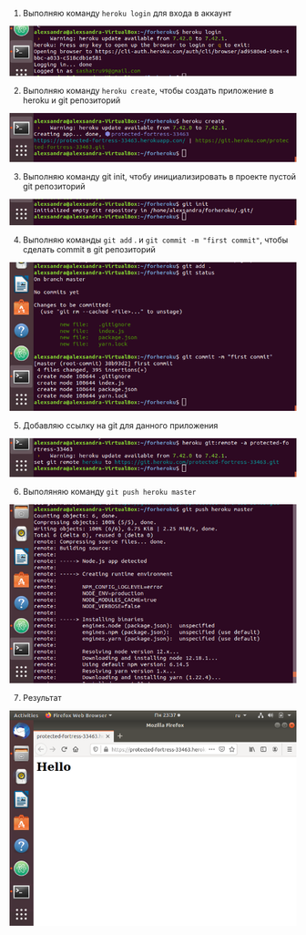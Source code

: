 1. Выполняю команду `heroku login` для входа в аккаунт

![](https://github.com/AlexTrubkina/web-portfolio/blob/master/Comp%20Pract/vsr4/1.png)

2. Выполняю команду `heroku create`, чтобы создать приложение в heroku и git репозиторий

![](https://github.com/AlexTrubkina/web-portfolio/blob/master/Comp%20Pract/vsr4/2.png)

3. Выполняю команду git init, чтобу инициализировать в проекте пустой git репозиторий

![](https://github.com/AlexTrubkina/web-portfolio/blob/master/Comp%20Pract/vsr4/3.png)

4. Выполняю команды `git add` . и `git commit -m "first commit"`, чтобы сделать commit в git репозиторий

![](https://github.com/AlexTrubkina/web-portfolio/blob/master/Comp%20Pract/vsr4/4.png)

5. Добавляю ссылку на git для данного приложения

![](https://github.com/AlexTrubkina/web-portfolio/blob/master/Comp%20Pract/vsr4/5.png)

6. Выполяняю команду `git push heroku master` 

![](https://github.com/AlexTrubkina/web-portfolio/blob/master/Comp%20Pract/vsr4/6.png)

7. Результат

![](https://github.com/AlexTrubkina/web-portfolio/blob/master/Comp%20Pract/vsr4/7.png)
